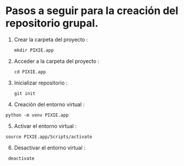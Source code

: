 # Pasos a seguir para la creación del repositorio grupal.
1. Crear la carpeta del proyecto :

   ```mkdir PIXIE.app```

2. Acceder a la carpeta del proyecto :

   ```cd PIXIE.app```

3. Inicializar repositorio :

   ```git init```

4. Creación del entorno virtual :

  ```python -m venv PIXIE.app```

5. Activar el entorno virtual :

  ```source PIXIE.app/Scripts/activate```
  
6. Desactivar el entorno virtual :

  ``` deactivate```
